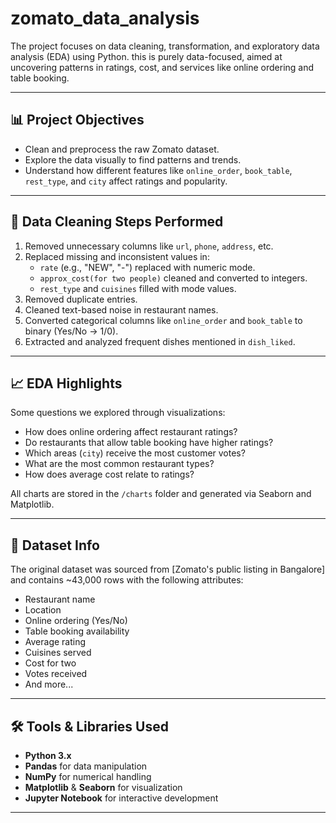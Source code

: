 # zomato_data_analysis
The project focuses on data cleaning, transformation, and exploratory data analysis (EDA) using Python. this is purely data-focused, aimed at uncovering patterns in ratings, cost, and services like online ordering and table booking.

---

## 📊 Project Objectives

- Clean and preprocess the raw Zomato dataset.
- Explore the data visually to find patterns and trends.
- Understand how different features like `online_order`, `book_table`, `rest_type`, and `city` affect ratings and popularity.

---

## 🔧 Data Cleaning Steps Performed

1. Removed unnecessary columns like `url`, `phone`, `address`, etc.
2. Replaced missing and inconsistent values in:
   - `rate` (e.g., "NEW", "-") replaced with numeric mode.
   - `approx_cost(for two people)` cleaned and converted to integers.
   - `rest_type` and `cuisines` filled with mode values.
3. Removed duplicate entries.
4. Cleaned text-based noise in restaurant names.
5. Converted categorical columns like `online_order` and `book_table` to binary (Yes/No → 1/0).
6. Extracted and analyzed frequent dishes mentioned in `dish_liked`.

---

## 📈 EDA Highlights

Some questions we explored through visualizations:

- How does online ordering affect restaurant ratings?
- Do restaurants that allow table booking have higher ratings?
- Which areas (`city`) receive the most customer votes?
- What are the most common restaurant types?
- How does average cost relate to ratings?

All charts are stored in the `/charts` folder and generated via Seaborn and Matplotlib.

---

## 📁 Dataset Info

The original dataset was sourced from [Zomato's public listing in Bangalore] and contains ~43,000 rows with the following attributes:

- Restaurant name
- Location
- Online ordering (Yes/No)
- Table booking availability
- Average rating
- Cuisines served
- Cost for two
- Votes received
- And more...

---

## 🛠️ Tools & Libraries Used

- **Python 3.x**
- **Pandas** for data manipulation
- **NumPy** for numerical handling
- **Matplotlib** & **Seaborn** for visualization
- **Jupyter Notebook** for interactive development

---


